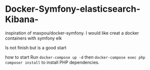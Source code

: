 # Docker-Symfony-elasticsearch-Kibana-
inspiration of maxpou/docker-symfony.  I would like creat a docker containers  with symfony elk

Is not finish but is a good start 

how to start 
Run `docker-compose up -d` then `docker-compose exec php composer install` to install PHP dependencies.
 
